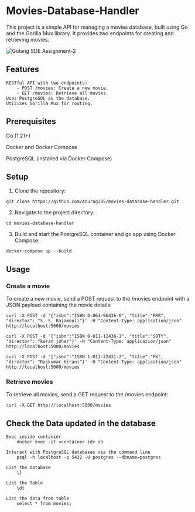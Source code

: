 
# Movies-Database-Handler

This project is a simple API for managing a movies database, built using Go and the Gorilla Mux library. It provides two endpoints for creating and retrieving movies.

![Golang SDE Assignment-2](https://github.com/AnuragJ05/movies-database-handler/assets/46484628/d31d446c-3d0b-4258-8e84-872bbafa52db)


## Features

```
RESTful API with two endpoints:
    - POST /movies: Create a new movie.
    - GET /movies: Retrieve all movies.
Uses PostgreSQL as the database.
Utilizes Gorilla Mux for routing.
```

## Prerequisites

Go (1.21+)

Docker and Docker Compose

PostgreSQL (installed via Docker Compose)

## Setup

1. Clone the repository:

```
git clone https://github.com/AnuragJ05/movies-database-handler.git
```

2. Navigate to the project directory:

```
cd movies-database-handler
```

3. Build and start the PostgreSQL container and go app using Docker Compose:
```
docker-compose up --build
```


## Usage

### Create a movie

To create a new movie, send a POST request to the /movies endpoint with a JSON payload containing the movie details:

```
curl -X POST -d '{"isbn":"ISBN 0-061-96436-0", "title":"RRR", "director": "S. S. Rajamouli"}' -H "Content-Type: application/json" http://localhost:5000/movies

curl -X POST -d '{"isbn":"ISBN 0-011-12436-1", "title":"SOTY", "director": "karan johar"}' -H "Content-Type: application/json" http://localhost:5000/movies

curl -X POST -d '{"isbn":"ISBN 1-011-22431-2", "title":"PK", "director": "Rajkumar Hirani"}' -H "Content-Type: application/json" http://localhost:5000/movies
```

### Retrieve movies

To retrieve all movies, send a GET request to the /movies endpoint:

```
curl -X GET http://localhost:5000/movies
```

## Check the Data updated in the database

```
Exec inside contanier
    docker exec -it <container id> sh

Interact with PostgreSQL databases via the command line
    psql -h localhost -p 5432 -U postgres --dbname=postgres

List the Database
    \l

List the Table
    \dt

List the data from table
    select * from movies;
```
